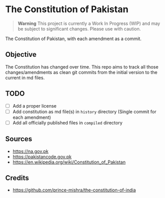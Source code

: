 # The Constitution of Pakistan

> **Warning**
> This project is currently a Work In Progress (WIP) and may be subject to significant changes. Please use with caution.

The Constitution of Pakistan, with each amendment as a commit.

## Objective
The Constitution has changed over time. This repo aims to track all those changes/amendments as clean git commits from the initial version to the current in md files.

## TODO
* [ ] Add a proper license
* [ ] Add constitution as md file(s) in `history` directory (Single commit for each amendment)
* [ ] Add all officially published files in `compiled` directory 

## Sources
* https://na.gov.pk
* https://pakistancode.gov.pk
* https://en.wikipedia.org/wiki/Constitution_of_Pakistan

## Credits
* https://github.com/prince-mishra/the-constitution-of-india
